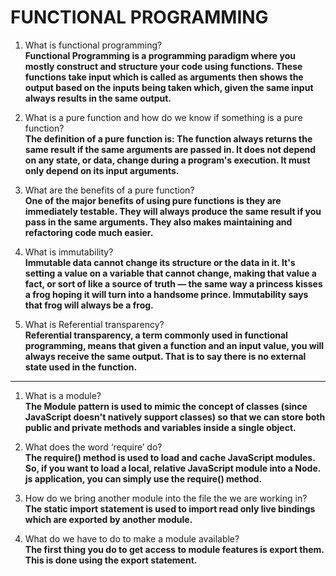 # FUNCTIONAL PROGRAMMING

1) What is functional programming?  
**Functional Programming is a programming paradigm where you mostly construct and structure your code using functions. These functions take input which is called as arguments then shows the output based on the inputs being taken which, given the same input always results in the same output.**

2) What is a pure function and how do we know if something is a pure function?  
**The definition of a pure function is: The function always returns the same result if the same arguments are passed in. It does not depend on any state, or data, change during a program's execution. It must only depend on its input arguments.**

3) What are the benefits of a pure function?  
**One of the major benefits of using pure functions is they are immediately testable. They will always produce the same result if you pass in the same arguments. They also makes maintaining and refactoring code much easier.**

4) What is immutability?  
**Immutable data cannot change its structure or the data in it. It's setting a value on a variable that cannot change, making that value a fact, or sort of like a source of truth — the same way a princess kisses a frog hoping it will turn into a handsome prince. Immutability says that frog will always be a frog.**

5) What is Referential transparency?  
**Referential transparency, a term commonly used in functional programming, means that given a function and an input value, you will always receive the same output. That is to say there is no external state used in the function.**

---

1) What is a module?  
**The Module pattern is used to mimic the concept of classes (since JavaScript doesn't natively support classes) so that we can store both public and private methods and variables inside a single object.**  

2) What does the word ‘require’ do?  
**The require() method is used to load and cache JavaScript modules. So, if you want to load a local, relative JavaScript module into a Node. js application, you can simply use the require() method.**

3) How do we bring another module into the file the we are working in?  
**The static import statement is used to import read only live bindings which are exported by another module.**

4) What do we have to do to make a module available?  
**The first thing you do to get access to module features is export them. This is done using the export statement.**
